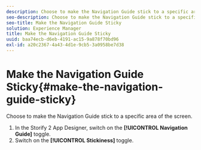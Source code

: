 ```yaml
---
description: Choose to make the Navigation Guide stick to a specific area of the screen.
seo-description: Choose to make the Navigation Guide stick to a specific area of the screen.
seo-title: Make the Navigation Guide Sticky
solution: Experience Manager
title: Make the Navigation Guide Sticky
uuid: baa74ecb-d6eb-4191-ac15-9a878f70bd96
exl-id: a20c2367-4a43-4d1e-9cb5-3a0958be7d38
---
```

# Make the Navigation Guide Sticky{#make-the-navigation-guide-sticky}

Choose to make the Navigation Guide stick to a specific area of the screen.

1. In the Storify 2 App Designer, switch on the **[!UICONTROL Navigation Guide]** toggle.
1. Switch on the **[!UICONTROL Stickiness]** toggle.
